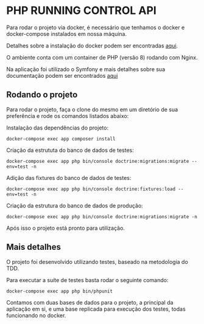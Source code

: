 # PHP RUNNING CONTROL API

Para rodar o projeto via docker, é necessário que tenhamos o docker e docker-compose instalados em nossa máquina.

Detalhes sobre a instalação do docker podem ser encontradas [aqui](https://marcosteodoro.dev/blog/dockerizando-seu-ambiente-de-desenvolvimento-php/).

O ambiente conta com um container de PHP (versão 8) rodando com Nginx.

Na aplicação foi utilizado o Symfony e mais detalhes sobre sua documentação podem ser encontrados [aqui](https://symfony.com/doc/current/index.html)

## Rodando o projeto
Para rodar o projeto, faça o clone do mesmo em um diretório de sua preferência e rode os comandos listados abaixo:


Instalação das dependências do projeto:
```
docker-compose exec app composer install
```
Criação da estrututa do banco de dados de testes:
```
docker-compose exec app php bin/console doctrine:migrations:migrate --env=test -n
```

Adição das fixtures do banco de dados de testes:
```
docker-compose exec app php bin/console doctrine:fixtures:load --env=test -n
```

Criação da estrutura do banco de dados de produção:
```
docker-compose exec app php bin/console doctrine:migrations:migrate -n
```

Após isso o projeto está pronto para utilização.

## Mais detalhes
O projeto foi desenvolvido utilizando testes, baseado na metodologia do TDD.

Para executar a suíte de testes basta rodar o seguinte comando:
```
docker-compose exec app php bin/phpunit
```

Contamos com duas bases de dados para o projeto, a principal da aplicação em si, e uma base replicada para execução dos testes, todas funcionando no docker.
